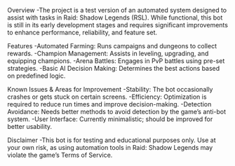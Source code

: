 Overview
-The project is a test version of an automated system designed to assist with tasks in Raid: Shadow Legends (RSL). While functional, this bot is still in its early development stages and requires significant improvements to enhance performance, reliability, and feature set.

Features
-Automated Farming: Runs campaigns and dungeons to collect rewards.
-Champion Management: Assists in leveling, upgrading, and equipping champions.
-Arena Battles: Engages in PvP battles using pre-set strategies.
-Basic AI Decision Making: Determines the best actions based on predefined logic.

Known Issues & Areas for Improvement
-Stability: The bot occasionally crashes or gets stuck on certain screens.
-Efficiency: Optimization is required to reduce run times and improve decision-making.
-Detection Avoidance: Needs better methods to avoid detection by the game’s anti-bot system.
-User Interface: Currently minimalistic; should be improved for better usability.

Disclaimer
-This bot is for testing and educational purposes only. Use at your own risk, as using automation tools in Raid: Shadow Legends may violate the game’s Terms of Service.
